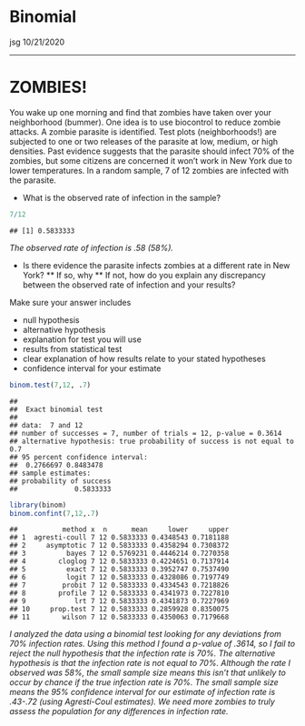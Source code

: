 Binomial
================
jsg
10/21/2020

-----

# ZOMBIES\!

You wake up one morning and find that zombies have taken over your
neighborhood (bummer). One idea is to use biocontrol to reduce zombie
attacks. A zombie parasite is identified. Test plots (neighborhoods\!)
are subjected to one or two releases of the parasite at low, medium, or
high densities. Past evidence suggests that the parasite should infect
70% of the zombies, but some citizens are concerned it won’t work in New
York due to lower temperatures. In a random sample, 7 of 12 zombies are
infected with the parasite.

  - What is the observed rate of infection in the sample?

<!-- end list -->

``` r
7/12
```

    ## [1] 0.5833333

*The observed rate of infection is .58 (58%).*

  - Is there evidence the parasite infects zombies at a different rate
    in New York? \*\* If so, why \*\* If not, how do you explain any
    discrepancy between the observed rate of infection and your results?

Make sure your answer includes

  - null hypothesis
  - alternative hypothesis
  - explanation for test you will use
  - results from statistical test
  - clear explanation of how results relate to your stated hypotheses
  - confidence interval for your estimate

<!-- end list -->

``` r
binom.test(7,12, .7)
```

    ## 
    ##  Exact binomial test
    ## 
    ## data:  7 and 12
    ## number of successes = 7, number of trials = 12, p-value = 0.3614
    ## alternative hypothesis: true probability of success is not equal to 0.7
    ## 95 percent confidence interval:
    ##  0.2766697 0.8483478
    ## sample estimates:
    ## probability of success 
    ##              0.5833333

``` r
library(binom)
binom.confint(7,12,.7)
```

    ##           method x  n      mean     lower     upper
    ## 1  agresti-coull 7 12 0.5833333 0.4348543 0.7181188
    ## 2     asymptotic 7 12 0.5833333 0.4358294 0.7308372
    ## 3          bayes 7 12 0.5769231 0.4446214 0.7270358
    ## 4        cloglog 7 12 0.5833333 0.4224651 0.7137914
    ## 5          exact 7 12 0.5833333 0.3952747 0.7537490
    ## 6          logit 7 12 0.5833333 0.4328086 0.7197749
    ## 7         probit 7 12 0.5833333 0.4334543 0.7218826
    ## 8        profile 7 12 0.5833333 0.4341973 0.7227810
    ## 9            lrt 7 12 0.5833333 0.4341873 0.7227969
    ## 10     prop.test 7 12 0.5833333 0.2859928 0.8350075
    ## 11        wilson 7 12 0.5833333 0.4350063 0.7179668

*I analyzed the data using a binomial test looking for any deviations
from 70% infection rates. Using this method I found a p-value of .3614,
so I fail to reject the null hypothesis that the infection rate is 70%.
The alternative hypothesis is that the infection rate is not equal to
70%. Although the rate I observed was 58%, the small sample size means
this isn’t that unlikely to occur by chance if the true infection rate
is 70%. The small sample size means the 95% confidence interval for our
estimate of infection rate is .43-.72 (using Agresti-Coul estimates). We
need more zombies to truly assess the population for any differences in
infection rate.*
